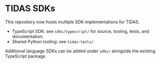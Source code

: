 # TIDAS SDKs

This repository now hosts multiple SDK implementations for TIDAS.

- TypeScript SDK: see `sdks/typescript/` for source, tooling, tests, and documentation.
- Shared Python tooling: see `tidas-tools/`.

Additional language SDKs can be added under `sdks/` alongside the existing TypeScript package.
